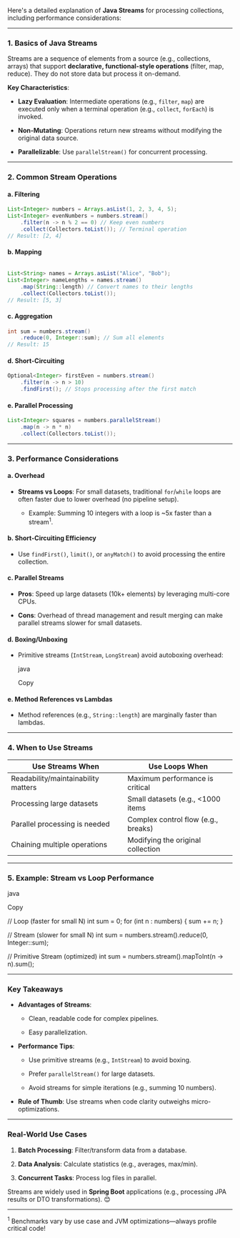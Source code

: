 Here's a detailed explanation of **Java Streams** for processing collections, including performance considerations:

---

### **1. Basics of Java Streams**

Streams are a sequence of elements from a source (e.g., collections, arrays) that support **declarative, functional-style operations** (filter, map, reduce). They do not store data but process it on-demand.

**Key Characteristics**:

- **Lazy Evaluation**: Intermediate operations (e.g., `filter`, `map`) are executed only when a terminal operation (e.g., `collect`, `forEach`) is invoked.
    
- **Non-Mutating**: Operations return new streams without modifying the original data source.
    
- **Parallelizable**: Use `parallelStream()` for concurrent processing.
    

---

### **2. Common Stream Operations**

#### **a. Filtering**
```java
List<Integer> numbers = Arrays.asList(1, 2, 3, 4, 5);
List<Integer> evenNumbers = numbers.stream()
    .filter(n -> n % 2 == 0) // Keep even numbers
    .collect(Collectors.toList()); // Terminal operation
// Result: [2, 4]
```

#### **b. Mapping**
```java

List<String> names = Arrays.asList("Alice", "Bob");
List<Integer> nameLengths = names.stream()
    .map(String::length) // Convert names to their lengths
    .collect(Collectors.toList());
// Result: [5, 3]
```

#### **c. Aggregation**
```java
int sum = numbers.stream()
    .reduce(0, Integer::sum); // Sum all elements
// Result: 15
```

#### **d. Short-Circuiting**
```java
Optional<Integer> firstEven = numbers.stream()
    .filter(n -> n > 10)
    .findFirst(); // Stops processing after the first match
```

#### **e. Parallel Processing**
```java
List<Integer> squares = numbers.parallelStream()
    .map(n -> n * n)
    .collect(Collectors.toList());
```

---

### **3. Performance Considerations**

#### **a. Overhead**

- **Streams vs Loops**: For small datasets, traditional `for`/`while` loops are often faster due to lower overhead (no pipeline setup).
    
    - Example: Summing 10 integers with a loop is ~5x faster than a stream<sup>1</sup>.
        

#### **b. Short-Circuiting Efficiency**

- Use `findFirst()`, `limit()`, or `anyMatch()` to avoid processing the entire collection.
    

#### **c. Parallel Streams**

- **Pros**: Speed up large datasets (10k+ elements) by leveraging multi-core CPUs.
    
- **Cons**: Overhead of thread management and result merging can make parallel streams slower for small datasets.
    

#### **d. Boxing/Unboxing**

- Primitive streams (`IntStream`, `LongStream`) avoid autoboxing overhead:
    
    java
    
    Copy
    
    
    

#### **e. Method References vs Lambdas**

- Method references (e.g., `String::length`) are marginally faster than lambdas.
    

---

### **4. When to Use Streams**

|**Use Streams When**|**Use Loops When**|
|---|---|
|Readability/maintainability matters|Maximum performance is critical|
|Processing large datasets|Small datasets (e.g., <1000 items|
|Parallel processing is needed|Complex control flow (e.g., breaks)|
|Chaining multiple operations|Modifying the original collection|

---

### **5. Example: Stream vs Loop Performance**

java

Copy

// Loop (faster for small N)
int sum = 0;
for (int n : numbers) {
    sum += n;
}

// Stream (slower for small N)
int sum = numbers.stream().reduce(0, Integer::sum);

// Primitive Stream (optimized)
int sum = numbers.stream().mapToInt(n -> n).sum();

---

### **Key Takeaways**

- **Advantages of Streams**:
    
    - Clean, readable code for complex pipelines.
        
    - Easy parallelization.
        
- **Performance Tips**:
    
    - Use primitive streams (e.g., `IntStream`) to avoid boxing.
        
    - Prefer `parallelStream()` for large datasets.
        
    - Avoid streams for simple iterations (e.g., summing 10 numbers).
        
- **Rule of Thumb**: Use streams when code clarity outweighs micro-optimizations.
    

---

### **Real-World Use Cases**

1. **Batch Processing**: Filter/transform data from a database.
    
2. **Data Analysis**: Calculate statistics (e.g., averages, max/min).
    
3. **Concurrent Tasks**: Process log files in parallel.
    

Streams are widely used in **Spring Boot** applications (e.g., processing JPA results or DTO transformations). 😊

---

<sup>1</sup> Benchmarks vary by use case and JVM optimizations—always profile critical code!